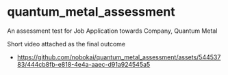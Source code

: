 # quantum_metal_assessment
An assessment test for Job Application towards Company, Quantum Metal


Short video attached as the final outcome
- https://github.com/nobokai/quantum_metal_assessment/assets/54453783/444cb8fb-e818-4e4a-aaec-d91a924545a5





